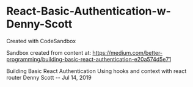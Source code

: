 # React-Basic-Authentication-w-Denny-Scott
Created with CodeSandbox

Sandbox created from content at: https://medium.com/better-programming/building-basic-react-authentication-e20a574d5e71

Building Basic React Authentication
Using hooks and context with react router
Denny Scott -- Jul 14, 2019 
